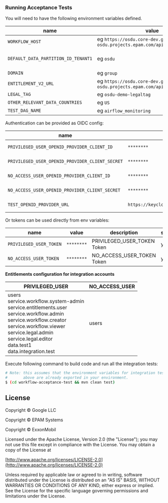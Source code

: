 ### Running Acceptance Tests

You will need to have the following environment variables defined.

| name                                 | value                                            | description                                                                                                                                                                                                                    | sensitive?                              | source |
|--------------------------------------|--------------------------------------------------|--------------------------------------------------------------------------------------------------------------------------------------------------------------------------------------------------------------------------------|-----------------------------------------|--------|
| `WORKFLOW_HOST`                      | eg `https://osdu.core-dev.gcp.gnrg-osdu.projects.epam.com/api/workflow/`                                                   | -                                                                                                                                                                  | no                                     | -      |
| `DEFAULT_DATA_PARTITION_ID_TENANT1`  | eg `osdu`                                        | Partition Id used for testing                                                                                                                                                                                                  | no                                     | -      |
| `DOMAIN`                             | eg `group`                                       |                                                                                                                                                                                                                                    | no                                     | -      |
| `ENTITLEMENT_V2_URL`                 | eg `https://osdu.core-dev.gcp.gnrg-osdu.projects.epam.com/api/entitlements/v2/`                                   |                                                                                                                                                                                                                                    | no                                     | -      |
| `LEGAL_TAG`                          | eg `osdu-demo-legaltag`                          |                                                                                                                                                                                                                                    | no                                     | -      |
| `OTHER_RELEVANT_DATA_COUNTRIES`      | eg `US`                                          |                                                                                                                                                                                                                                    | no                                     | -      |
| `TEST_DAG_NAME`                      | eg `airflow_monitoring`                          |                                                                                                                                                                                                                                    | no                                     | -      |

Authentication can be provided as OIDC config:

| name                                            | value                                   | description                   | sensitive? | source |
|-------------------------------------------------|-----------------------------------------|-------------------------------|------------|--------|
| `PRIVILEGED_USER_OPENID_PROVIDER_CLIENT_ID`     | `********`                              | PRIVILEGED_USER Client Id     | yes        | -      |
| `PRIVILEGED_USER_OPENID_PROVIDER_CLIENT_SECRET` | `********`                              | PRIVILEGED_USER Client secret | yes        | -      |
| `NO_ACCESS_USER_OPENID_PROVIDER_CLIENT_ID`      | `********`                              | NO_ACCESS_USER Client Id      | yes        | -      |
| `NO_ACCESS_USER_OPENID_PROVIDER_CLIENT_SECRET`  | `********`                              | NO_ACCESS_USER Client secret  | yes        | -      |
| `TEST_OPENID_PROVIDER_URL`                      | `https://keycloak.com/auth/realms/osdu` | OpenID provider url           | yes        | -      |

Or tokens can be used directly from env variables:

| name                    | value      | description           | sensitive? | source |
|-------------------------|------------|-----------------------|------------|--------|
| `PRIVILEGED_USER_TOKEN` | `********` | PRIVILEGED_USER_TOKEN Token | yes        | -      |
| `NO_ACCESS_USER_TOKEN`  | `********` | NO_ACCESS_USER_TOKEN Token  | yes        | -      |

**Entitlements configuration for integration accounts**

| PRIVILEGED_USER                      | NO_ACCESS_USER        |
|--------------------------------------|-------------------------------------------------------------------------------------------------------------|
|  users<br/>service.workflow.system-admin<br/>service.entitlements.user<br/>service.workflow.admin<br/>service.workflow.creator<br/>service.workflow.viewer<br/>service.legal.admin<br/>service.legal.editor<br/>data.test1<br/>data.integration.test<br/> |users|


Execute following command to build code and run all the integration tests:

```bash
# Note: this assumes that the environment variables for integration tests as outlined
#       above are already exported in your environment.
$ (cd workflow-acceptance-test && mvn clean test)
```


## License

Copyright © Google LLC

Copyright © EPAM Systems

Copyright © ExxonMobil

Licensed under the Apache License, Version 2.0 (the "License");
you may not use this file except in compliance with the License.
You may obtain a copy of the License at

[http://www.apache.org/licenses/LICENSE-2.0](http://www.apache.org/licenses/LICENSE-2.0)

Unless required by applicable law or agreed to in writing, software
distributed under the License is distributed on an "AS IS" BASIS,
WITHOUT WARRANTIES OR CONDITIONS OF ANY KIND, either express or implied.
See the License for the specific language governing permissions and
limitations under the License.
